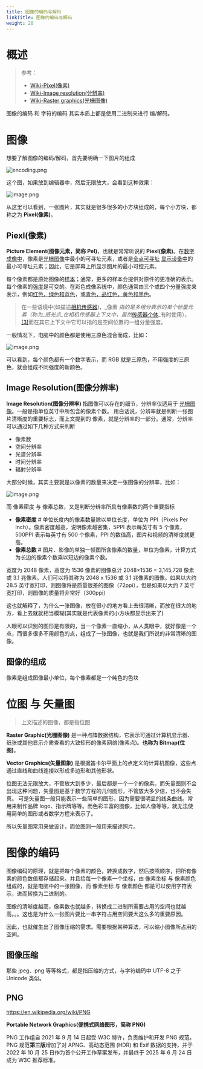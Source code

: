 ```yaml
---
title: 图像的编码与解码
linkTitle: 图像的编码与解码
weight: 20
---
```


# 概述

> 参考：
>
> - [Wiki-Pixel(像素)](https://en.wikipedia.org/wiki/Pixel)
> - [Wiki-Image resolution(分辨率)](https://en.wikipedia.org/wiki/Image_resolution)
> - [Wiki-Raster graphics(光栅图像)](https://en.wikipedia.org/wiki/Raster_graphics)

图像的编码 和 字符的编码 其实本质上都是使用二进制来进行 编/解码。

# 图像

想要了解图像的编码/解码，首先要明确一下图片的组成

![encoding.png](https://notes-learning.oss-cn-beijing.aliyuncs.com/azfrs3/1616478942730-94a24042-83ae-40c0-865a-d13c1164c61b.png)

这个图，如果放到编辑器中，然后无限放大，会看到这种效果：

![image.png](https://notes-learning.oss-cn-beijing.aliyuncs.com/azfrs3/1616478986453-7a25a9b3-f527-4491-b565-9154ca324d7f.png)

从这里可以看到，一张图片，其实就是很多很多的小方块组成的，每个小方块，都称之为 **Pixel(像素)**。

## Piexl(像素)

**Picture Element(图像元素，简称 Pel)**，也就是常常听说的 **Piexl(像素)**。在[数字成像中](https://en.wikipedia.org/wiki/Digital_imaging)，像素是[光栅图像](https://en.wikipedia.org/wiki/Raster_graphics)中最小的可寻址元素，或者是[全点可寻址](https://en.wikipedia.org/wiki/All_points_addressable) [显示设备中](https://en.wikipedia.org/wiki/Display_device)的最小可寻址元素；因此，它是屏幕上所显示图片的最小可控元素。

每个像素都是原始图像的[样本](<https://en.wikipedia.org/wiki/Sampling_(signal_processing)>)；通常，更多的样本会提供对原件的更准确的表示。每个像素的[强度](<https://en.wikipedia.org/wiki/Intensity_(physics)>)是可变的。在彩色成像系统中，颜色通常由三个或四个分量强度来表示，例如[红色，绿色和蓝色](https://en.wikipedia.org/wiki/RGB_color_model)，或[青色，品红色，黄色和黑色](https://en.wikipedia.org/wiki/CMYK_color_model)。

> 在一些语境中(如描述[相机传感器](https://en.wikipedia.org/wiki/Camera_sensor))，\_像素 _指的是多组分表示的单个标量元素（称为\_感光点\_在相机传感器上下文中，虽然_[传感器个体](https://en.wiktionary.org/wiki/sensel)\_有时使用），[\[3\]](https://en.wikipedia.org/wiki/Pixel#cite_note-3)而在其它上下文中它可以指的是空间位置的一组分量强度。

一般情况下，电脑中的颜色都是使用三原色混合而成，比如：

![image.png](https://notes-learning.oss-cn-beijing.aliyuncs.com/azfrs3/1616548024130-3762a0c9-6f90-4c9a-811b-e5dc6203bf0e.png)

可以看到，每个颜色都有一个数字表示，而 RGB 就是三原色，不用强度的三原色，就会组成不同强度的新颜色。

## Image Resolution(图像分辨率)

**Image Resolution(图像分辨率)** 指图像可以存在的细节，分辨率仅适用于 [光栅图像](https://en.wikipedia.org/wiki/Raster_graphics)。一般是指单位英寸中所包含的像素个数。
用白话说，分辨率就是判断一张图片清晰度的重要标志，而上文提到的 像素，就是分辨率的一部分。通常，分辨率可以通过如下几种方式来判断

- 像素数
- 空间分辨率
- 光谱分辨率
- 时间分辨率
- 辐射分辨率

大部分时候，其实主要就是以像素的数量来决定一张图像的分辨率，比如：

![image.png](https://notes-learning.oss-cn-beijing.aliyuncs.com/azfrs3/1616547515643-ebb48cfe-1919-453c-96d5-02d3b173118b.png)

而 像素密度 与 像素总数，又是判断分辨率所具有像素数的两个重要指标

- **像素密度** # 单位长度内的像素数量除以单位长度，单位为 PPI（Pixels Per Inch）。像素密度越高，说明像素越密集，5PPI 表示每英寸有 5 个像素，500PPI 表示每英寸有 500 个像素，PPI 的数值高，图片和视频的清晰度就更高。
- **像素总数** # 图片、影像的单独一帧图所含像素的数量，单位为像素，计算方式为长边的像素个数乘以短边的像素个数。

宽度为 2048 像素，高度为 1536 像素的图像总计 2048×1536 = 3,145,728 像素或 3.1 兆像素。人们可以将其称为 2048 x 1536 或 3.1 兆像素的图像。如果以大约 28.5 英寸宽打印，则图像将是质量很差的图像（72ppi），但是如果以大约 7 英寸宽打印，则图像的质量将非常好（300ppi）

这也就解释了，为什么一张图像，放在很小的地方看上去很清晰，而放在很大的地方，看上去就就相当模糊(其实就是代表像素的小方块都显示出来了)

人眼可以识别的图形是有限的，当一个像素一直缩小，从人类眼中，就好像是一个点，而很多很多不用颜色的点，组成了一张图像，也就是我们所说的非常清晰的图像。

## 图像的组成

像素是组成图像最小单位，每个像素都是一个纯色的色块

# 位图 与 矢量图

> 上文描述的图像，都是指位图

**Raster Graphic(光栅图像)** 是一种点阵数据结构，它表示可通过计算机显示器、纸张或其他显示介质查看的大致矩形的像素网络(像素点)。**也称为 Bitmap(位图)**。

**Vector Graphics(矢量图象)** 是根据笛卡尔平面上的点定义的计算机图像，这些点通过直线和曲线连接以形成多边形和其他形状。

位图无法无限放大，不管放大到多少，最后都是一个一个的像素。而矢量图则不会出现这种问题，矢量图是基于数学方程的几何图形，不管放大多少倍，也不会失真。
可是矢量图一般只能表示一些简单的图形，因为需要很明显的线条曲线。常用来制作品牌 logo、指示牌等等。而色彩丰富的图像，比如人像等等，就无法使用简单的图形或者数学方程来表示了。

所以矢量图常用来做设计，而位图则一般用来描述照片。

# 图像的编码

图像编码的原理，就是把每个像素的颜色，转换成数字，然后按照顺序，把所有像素的颜色数值都存储起来。并且给每一个像素一个坐标，由 像素坐标 与 像素颜色 组成的，就是电脑中的一张图像，而 像素坐标 与 像素颜色 都是可以使用字符表示，进而转换为二进制的。

图像的清晰度越高，像素数也就越多，转换成二进制所需要占用的空间也就越高。。。这也是为什么一张图片要比一串字符占用空间要大这么多的重要原因。

因此，也就催生出了图像压缩的需求。需要根据某种算法，可以缩小图像所占用的空间。

## 图像压缩

那些 jpeg、png 等等格式，都是指压缩的方式，与字符编码中 UTF-8 之于 Unicode 类似。

## PNG

https://en.wikipedia.org/wiki/PNG

**Portable Network Graphics(便携式网络图形，简称 PNG)**

PNG 工作组自 2021 年 9 月 14 日起受 W3C 特许，负责维护和开发 PNG 规范。PNG 规范**第三版**增加了对 APNG、高动态范围 (HDR) 和 Exif 数据的支持，并于 2022 年 10 月 25 日作为首个公开工作草案发布，并最终于 2025 年 6 月 24 日成为 W3C 推荐标准。